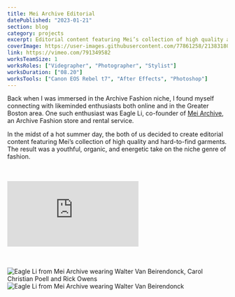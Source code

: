 ```yaml
---
title: Mei Archive Editorial
datePublished: "2023-01-21"
section: blog
category: projects
excerpt: Editorial content featuring Mei’s collection of high quality and hard-to-find garments.
coverImage: https://user-images.githubusercontent.com/77861258/213831808-d75fab61-7769-44ef-ae66-65175d7c3cbd.jpg
link: https://vimeo.com/791349582
worksTeamSize: 1
worksRoles: ["Videgrapher", "Photographer", "Stylist"]
worksDuration: ["08.20"]
worksTools: ["Canon EOS Rebel t7", "After Effects", "Photoshop"]
---
```


Back when I was immersed in the Archive Fashion niche, I found myself connecting with likeminded enthusiasts both online and in the Greater Boston area. One such enthusiast was Eagle Li, co-founder of [Mei Archive](https://www.instagram.com/mei_archive/?hl=en), an Archive Fashion store and rental service.

In the midst of a hot summer day, the both of us decided to create editorial content featuring Mei’s collection of high quality and hard-to-find garments. The result was a youthful, organic, and energetic take on the niche genre of fashion.

<br/>
<br/>

<iframe src="https://player.vimeo.com/video/791349582?h=5163db8b41&amp;badge=0&amp;autopause=0&amp;player_id=0&amp;app_id=58479" frameborder="0" allow="autoplay; fullscreen; picture-in-picture" allowfullscreen title="&amp;#039;Test Shots&amp;#039; Archive Fashion Editorial Video"></iframe>

<br/>
<br/>
<br/>

<Image 
    src="https://user-images.githubusercontent.com/77861258/213831485-4c6c256a-5588-49ad-93e1-cbaac862d7e9.jpg" 
    alt="Eagle Li from Mei Archive wearing Walter Van Beirendonck, Carol Christian Poell and Rick Owens" 
    aspectRatio="3:4"
/>
<br/>
<Image
    src="https://user-images.githubusercontent.com/77861258/213831808-d75fab61-7769-44ef-ae66-65175d7c3cbd.jpg"
    alt="Eagle Li from Mei Archive wearing Walter Van Beirendonck"
    aspectRatio="4:3"
/>
